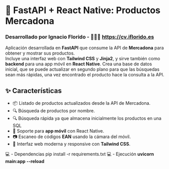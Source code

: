 # 🛒 FastAPI + React Native: Productos Mercadona

### Desarrollado por Ignacio Florido - 👨🏻‍💻 https://cv.iflorido.es 

Aplicación desarrollada en **FastAPI** que consume la API de **Mercadona** para obtener y mostrar sus productos.  
Incluye una interfaz web con **Tailwind CSS** y **Jinja2**, y sirve también como **backend** para una app móvil en **React Native**. Crea una base de datos inicial, que se puede actualizar en segundo plano para que las búsquedas sean más rápidas, una vez encontrado el producto hace la consulta a la API.

## ✨ Características

- 📦 Listado de productos actualizados desde la API de Mercadona.  
- 🔍 Búsqueda de productos por nombre.
- 🔍 Búsqueda rápida ya que almacena inicialmente los productos en una SQL
- 📱 Soporte para **app móvil** con React Native.  
- 📷 Escaneo de códigos **EAN** usando la cámara del móvil.  
- 🎨 Interfaz web moderna y responsive con **Tailwind CSS**.


💻 - Dependencias pip install -r requirements.txt 
💻 - Ejecución **uvicorn main:app --reload**
